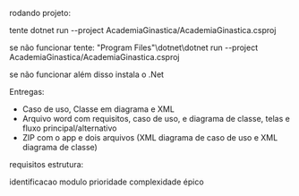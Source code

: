 rodando projeto:

tente
dotnet run --project AcademiaGinastica/AcademiaGinastica.csproj

se não funcionar tente:
\"Program Files"\dotnet\dotnet run --project AcademiaGinastica/AcademiaGinastica.csproj


se não funcionar além disso instala o .Net

Entregas:

- Caso de uso, Classe em diagrama e XML
- Arquivo word com requisitos, caso de uso, e diagrama de classe, telas e fluxo principal/alternativo
- ZIP com o app e dois arquivos (XML diagrama de caso de uso e XML diagrama de classe)

requisitos estrutura:

identificacao
modulo
prioridade
complexidade
épico